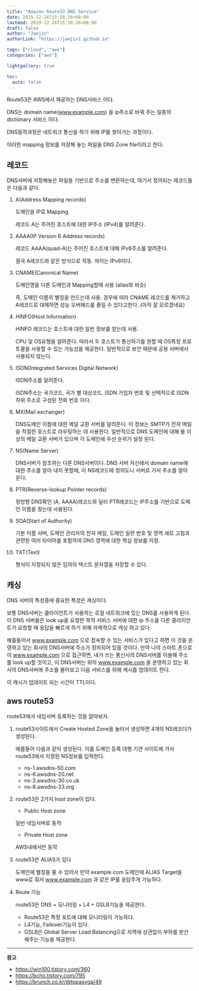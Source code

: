 ```yaml
---
title: "Amazon Route53 DNS Service"
date: 2019-12-26T15:58:26+08:00
lastmod: 2019-12-26T15:58:26+08:00
draft: false
author: "Jaejin"
authorLink: "https://jaejin1.github.io"

tags: ["cloud", "aws"]
categories: ["aws"]

lightgallery: true

toc:
  auto: false
---
```


Route53은 AWS에서 제공하는 DNS서비스 이다. 

DNS는 domain name(www.example.com) 을 ip주소로 바꿔 주는 일종의 dictionary 서비스 이다.

DNS동작과정은 네트워크 통신을 하기 위해 IP를 찾아가는 과정이다.

<!--more-->

이러한 mapping 정보를 저장해 놓는 파일을 DNS Zone file이라고 한다.

## 레코드

DNS서버에 저장해놓은 파일을 기반으로 주소를 변환하는데, 여기서 정의되는 레코드들은 다음과 같다.

1. A(Address Mapping records)

    도메인을 IP로 Mapping

    레코드 A는 주어진 호스트에 대한 IP주소 (IPv4)를 알려준다.  


2. AAAA(IP Version 6 Address records)

    레코드 AAAA(quad-A)는 주어진 호스트에 대해 IPv6주소를 알려준다.

    결국 A레코드와 같은 방식으로 작동. 차이는 IPv6이다.


3. CNAME(Canonical Name)

    도메인명을 다른 도메인과 Mapping할때 사용 (alias와 비슷)

    즉, 도메인 이름의 별칭을 만드는데 사용.  경우에 따라 CNAME 레코드를 제거하고 A레코드로 대체하면 성능 오버헤드를 줄일 수 있다고한다..(아직 잘 모르겠네요)


4. HINFO(Host Information)

    HINFO 레코드는 호스트에 대한 일반 정보를 얻는데 사용.

    CPU 및 OS유형을 알려준다. 따라서 두 호스트가 통신하기를 원할 때 OS특정 프로토콜을 사용할 수 있는 가능성을 제공한다. 일반적으로 보안 때문에 공용 서버에서 사용되지 않는다.


5. ISDN(Integrated Services Digital Network)

    ISDN주소를 알려준다. 

    ISDN주소는 국가코드, 국가 별 대상코드, ISDN 가입자 번호 및 선택적으로 ISDN 하위 주소로 구성된 전화 번호 이다.


6. MX(Mail exchanger)

    DNS도메인 이름에 대한 메일 교환 서버를 알려준다. 이 정보는 SMTP가 전자 메일을 적절한 호스트로 라우팅하는 데 사용한다. 일반적으로 DNS 도메인에 대해 둘 이상의 메일 교환 서버가 있으며 각 도메인에 우선 순위가 설정 된다.


7. NS(Name Server)

    DNS서버가 참조하는 다른 DNS서버이다. DNS 서버 자신에서 domain name에 대한 주소를 알아 내지 못할때, 이 NS레코드에 정의도니 서버로 가서 주소를 알아 온다.


8. PTR(Reverse-lookup Pointer records)

    정방향 DNS확인 (A, AAAA)레코드와 달리 PTR레코드는 IP주소를 기반으로 도메인 이름을 찾는데 사용된다.


9. SOA(Start of Authority)

    기본 이름 서버, 도메인 관리자의 전자 메일, 도메인 일련 번호 및 영역 새로 고침과 관련된 여러 타이머를 포함하여 DNS 영역에 대한 핵심 정보를 지정.


10. TXT(Text)

    형식이 지정되지 않은 임의의 텍스트 문자열을 저장할 수 있다. 

## 캐싱

DNS 서버의 특성중에 중요한 특성은 캐싱이다.

보통 DNS서버는 클라이언트가 사용하는 로컬 네트워크에 있는 DNS를 사용하게 된다. 이 DNS 서버들은 look up을 요청한 목적 서비스 서버에 대한 ip 주소를 다른 클라이언트가 요청할 때 응답을 빠르게 하기 위해 자체적으로 캐싱 하고 있다.

예를들어서 www.example.com 으로 접속할 수 있는 서비스가 있다고 하면 이 것을 운영하고 있는 회사의 DNS서버에 주소가 정의되어 있을 것이다. 만약 나의 스마트 폰으로 이 www.example.com 으로 접근하면, 내가 쓰는 통신사의 DNS서버를 이용해 주소를 look up할 것이고, 이 DNS서버는 위의 www.example.com 을 운영하고 있는 회사의 DNS서버에 주소를 물어보고 다음 서비스를 위해 캐시를 업데이트 한다.

이 캐시가 업데이트 되는 시간이 TTL이다.

## aws route53

route53에서 네임서버 등록하는 것을 알아보자.

1. route53사이트에서 Create Hosted Zone을 눌러서 생성하면 4개의 NS레코더가 생성된다.

    예를들어 다음과 같이 생성된다. 이를 도메인 등록 대행 기관 사이트에 가서 route53에서 지정된 NS정보를 입력한다.

    * ns-1.awsdns-50.com
    * ns-6.awsdns-20.net
    * ns-3.awsdns-30.co.uk
    * ns-8.awsdns-33.org


2. route53은 2가지 host zone이 있다.

    * Public Host zone

    일반 네임서버로 동작

    * Private Host zone

    AWS내에서만 동작


3. route53은 ALIAS가 있다

    도메인에 별칭을 줄 수 있어서 만약 example.com 도메인에 ALIAS Target을 www로 줘서 www.example.com 과 같은 IP를 응답주게 가능하다.


4. Route 기능 

    route53은 DNS + 모니터링 + L4 + GSLB기능을 제공한다.

    * Route53은 특정 포트에 대해 모니터링이 가능하다.
    * L4기능, Failover기능이 있다.
    * GSLB은 Global Server Load Balancing으로 지역에 상관없이 부하를 분산해주는 기능을 제공한다.

---

**참고**

* https://win100.tistory.com/360
* https://bcho.tistory.com/795
* https://brunch.co.kr/@topasvga/49
